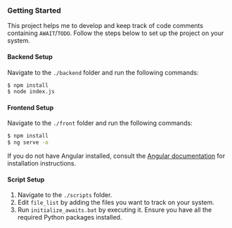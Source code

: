 ### Getting Started

This project helps me to develop and keep track of code comments containing `AWAIT`/`TODO`. Follow the steps below to set up the project on your system.

#### Backend Setup

Navigate to the `./backend` folder and run the following commands:

```bash
$ npm install
$ node index.js
```

#### Frontend Setup

Navigate to the `./front` folder and run the following commands:

```bash
$ npm install
$ ng serve -o
```

If you do not have Angular installed, consult the [Angular documentation](https://angular.io/guide/setup-local) for installation instructions.

#### Script Setup

1. Navigate to the `./scripts` folder.
2. Edit `file_list` by adding the files you want to track on your system.
3. Run `initialize_awaits.bat` by executing it. Ensure you have all the required Python packages installed.
